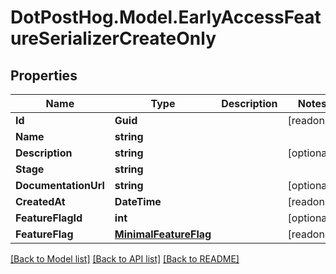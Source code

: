 # DotPostHog.Model.EarlyAccessFeatureSerializerCreateOnly

## Properties

Name | Type | Description | Notes
------------ | ------------- | ------------- | -------------
**Id** | **Guid** |  | [readonly] 
**Name** | **string** |  | 
**Description** | **string** |  | [optional] 
**Stage** | **string** |  | 
**DocumentationUrl** | **string** |  | [optional] 
**CreatedAt** | **DateTime** |  | [readonly] 
**FeatureFlagId** | **int** |  | [optional] 
**FeatureFlag** | [**MinimalFeatureFlag**](MinimalFeatureFlag.md) |  | [readonly] 

[[Back to Model list]](../README.md#documentation-for-models) [[Back to API list]](../README.md#documentation-for-api-endpoints) [[Back to README]](../README.md)

